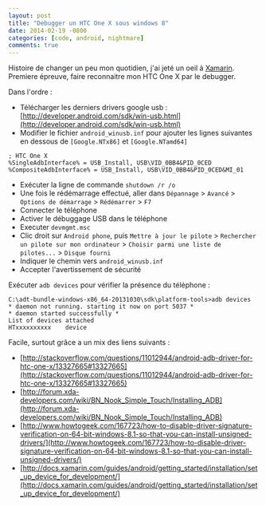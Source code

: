 ```yaml
---
layout: post
title: "Debugger un HTC One X sous windows 8"
date: 2014-02-19 -0800
categories: [code, android, nightmare]
comments: true
---
```


Histoire de changer un peu mon quotidien, j'ai jeté un oeil à [Xamarin](https://xamarin.com/). Premiere épreuve, faire reconnaitre mon HTC One X par le debugger.

Dans l'ordre :

- Télécharger les derniers drivers google usb : [http://developer.android.com/sdk/win-usb.html](http://developer.android.com/sdk/win-usb.html)
- Modifier le fichier `android_winusb.inf` pour ajouter les lignes suivantes en dessous de `[Google.NTx86]` et `[Google.NTamd64]` 

````
; HTC One X
%SingleAdbInterface% = USB_Install, USB\VID_0BB4&PID_0CED
%CompositeAdbInterface% = USB_Install, USB\VID_0BB4&PID_0CED&MI_01
````

- Exécuter la ligne de commande `shutdown /r /o`
- Une fois le rédémarrage effectué, aller dans `Dépannage` > `Avancé` > `Options de démarrage` > `Rédémarrer` > `F7`
- Connecter le téléphone
- Activer le débuggage USB dans le téléphone
- Executer `devmgmt.msc`
- Clic droit sur `Android phone`, puis `Mettre à jour le pilote` > `Rechercher un pilote sur mon ordinateur` > `Choisir parmi une liste de pilotes...` > `Disque fourni` 
- Indiquer le chemin vers `android_winusb.inf`
- Accepter l'avertissement de sécurité

Exécuter `adb devices` pour vérifier la présence du téléphone :

````
C:\adt-bundle-windows-x86_64-20131030\sdk\platform-tools>adb devices
* daemon not running. starting it now on port 5037 *
* daemon started successfully *
List of devices attached
HTxxxxxxxxxx    device
````

Facile, surtout grâce a un mix des liens suivants :

- [http://stackoverflow.com/questions/11012944/android-adb-driver-for-htc-one-x/13327665#13327665](http://stackoverflow.com/questions/11012944/android-adb-driver-for-htc-one-x/13327665#13327665)
- [http://forum.xda-developers.com/wiki/BN_Nook_Simple_Touch/Installing_ADB](http://forum.xda-developers.com/wiki/BN_Nook_Simple_Touch/Installing_ADB)
- [http://www.howtogeek.com/167723/how-to-disable-driver-signature-verification-on-64-bit-windows-8.1-so-that-you-can-install-unsigned-drivers/](http://www.howtogeek.com/167723/how-to-disable-driver-signature-verification-on-64-bit-windows-8.1-so-that-you-can-install-unsigned-drivers/)
- [http://docs.xamarin.com/guides/android/getting_started/installation/set_up_device_for_development/](http://docs.xamarin.com/guides/android/getting_started/installation/set_up_device_for_development/)


